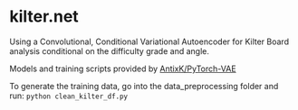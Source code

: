 # kilter.net

Using a Convolutional, Conditional Variational Autoencoder for Kilter Board analysis conditional on the difficulty grade and angle.

Models and training scripts provided by [AntixK/PyTorch-VAE](https://github.com/AntixK/PyTorch-VAE)


To generate the training data, go into the data_preprocessing folder and run: `python clean_kilter_df.py`
